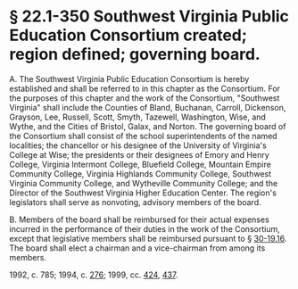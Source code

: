 # § 22.1-350 Southwest Virginia Public Education Consortium created; region defined; governing board.

<p>A. The Southwest Virginia Public Education Consortium is hereby established and shall be referred to in this chapter as the Consortium. For the purposes of this chapter and the work of the Consortium, "Southwest Virginia" shall include the Counties of Bland, Buchanan, Carroll, Dickenson, Grayson, Lee, Russell, Scott, Smyth, Tazewell, Washington, Wise, and Wythe, and the Cities of Bristol, Galax, and Norton. The governing board of the Consortium shall consist of the school superintendents of the named localities; the chancellor or his designee of the University of Virginia's College at Wise; the presidents or their designees of Emory and Henry College, Virginia Intermont College, Bluefield College, Mountain Empire Community College, Virginia Highlands Community College, Southwest Virginia Community College, and Wytheville Community College; and the Director of the Southwest Virginia Higher Education Center. The region's legislators shall serve as nonvoting, advisory members of the board.</p><p>B. Members of the board shall be reimbursed for their actual expenses incurred in the performance of their duties in the work of the Consortium, except that legislative members shall be reimbursed pursuant to § <a href='http://law.lis.virginia.gov/vacode/30-19.16/'>30-19.16</a>. The board shall elect a chairman and a vice-chairman from among its members.</p><p>1992, c. 785; 1994, c. <a href='http://lis.virginia.gov/cgi-bin/legp604.exe?941+ful+CHAP0276'>276</a>; 1999, cc. <a href='http://lis.virginia.gov/cgi-bin/legp604.exe?991+ful+CHAP0424'>424</a>, <a href='http://lis.virginia.gov/cgi-bin/legp604.exe?991+ful+CHAP0437'>437</a>.</p>